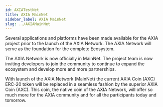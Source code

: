 ```yaml
---
id: AXIATestNet
title: AXIA MainNet
sidebar_label: AXIA MainNet
slug: ../AXIAMainNet
---
```


Several applications and platforms have been made  available for the AXIA project prior to the launch of the AXIA Network. The AXIA Network will serve as the foundation for the complete Ecosystem.

The AXIA Network is now officially in MainNet. The project team is now inviting developers to join the community to continue to expand the ecosystem and develop more and more partnerships. 

With launch of the AXIA Network (MainNet) the current AXIA Coin (AXC) ERC-20 token will be replaced in a seamless fashion by the superior AXIA Coin (AXC). This coin, the native coin of the AXIA Network, will offer so much more for the AXIA community and for all the participants today and tomorrow. 

